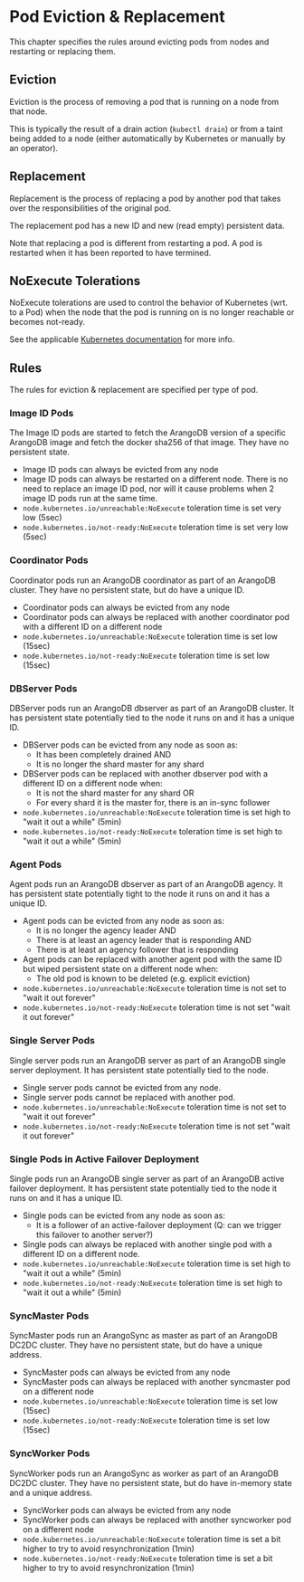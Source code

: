 # Pod Eviction & Replacement

This chapter specifies the rules around evicting pods from nodes and
restarting or replacing them.

## Eviction

Eviction is the process of removing a pod that is running on a node from that node.

This is typically the result of a drain action (`kubectl drain`) or
from a taint being added to a node (either automatically by Kubernetes or manually by an operator).

## Replacement

Replacement is the process of replacing a pod by another pod that takes over the responsibilities
of the original pod.

The replacement pod has a new ID and new (read empty) persistent data.

Note that replacing a pod is different from restarting a pod. A pod is restarted when it has been reported
to have termined.

## NoExecute Tolerations

NoExecute tolerations are used to control the behavior of Kubernetes (wrt. to a Pod) when the node
that the pod is running on is no longer reachable or becomes not-ready.

See the applicable [Kubernetes documentation](https://kubernetes.io/docs/concepts/configuration/taint-and-toleration/) for more info.

## Rules

The rules for eviction & replacement are specified per type of pod.

### Image ID Pods

The Image ID pods are started to fetch the ArangoDB version of a specific
ArangoDB image and fetch the docker sha256 of that image.
They have no persistent state.

- Image ID pods can always be evicted from any node
- Image ID pods can always be restarted on a different node.
  There is no need to replace an image ID pod, nor will it cause problems when
  2 image ID pods run at the same time.
- `node.kubernetes.io/unreachable:NoExecute` toleration time is set very low (5sec)
- `node.kubernetes.io/not-ready:NoExecute` toleration time is set very low (5sec)

### Coordinator Pods

Coordinator pods run an ArangoDB coordinator as part of an ArangoDB cluster.
They have no persistent state, but do have a unique ID.

- Coordinator pods can always be evicted from any node
- Coordinator pods can always be replaced with another coordinator pod with a different ID on a different node
- `node.kubernetes.io/unreachable:NoExecute` toleration time is set low (15sec)
- `node.kubernetes.io/not-ready:NoExecute` toleration time is set low (15sec)

### DBServer Pods

DBServer pods run an ArangoDB dbserver as part of an ArangoDB cluster.
It has persistent state potentially tied to the node it runs on and it has a unique ID.

- DBServer pods can be evicted from any node as soon as:
  - It has been completely drained AND
  - It is no longer the shard master for any shard
- DBServer pods can be replaced with another dbserver pod with a different ID on a different node when:
  - It is not the shard master for any shard OR
  - For every shard it is the master for, there is an in-sync follower
- `node.kubernetes.io/unreachable:NoExecute` toleration time is set high to "wait it out a while" (5min)
- `node.kubernetes.io/not-ready:NoExecute` toleration time is set high to "wait it out a while" (5min)

### Agent Pods

Agent pods run an ArangoDB dbserver as part of an ArangoDB agency.
It has persistent state potentially tight to the node it runs on and it has a unique ID.

- Agent pods can be evicted from any node as soon as:
  - It is no longer the agency leader AND
  - There is at least an agency leader that is responding AND
  - There is at least an agency follower that is responding
- Agent pods can be replaced with another agent pod with the same ID but wiped persistent state on a different node when:
  - The old pod is known to be deleted (e.g. explicit eviction)
- `node.kubernetes.io/unreachable:NoExecute` toleration time is not set to "wait it out forever"
- `node.kubernetes.io/not-ready:NoExecute` toleration time is not set "wait it out forever"

### Single Server Pods

Single server pods run an ArangoDB server as part of an ArangoDB single server deployment.
It has persistent state potentially tied to the node.

- Single server pods cannot be evicted from any node.
- Single server pods cannot be replaced with another pod.
- `node.kubernetes.io/unreachable:NoExecute` toleration time is not set to "wait it out forever"
- `node.kubernetes.io/not-ready:NoExecute` toleration time is not set "wait it out forever"

### Single Pods in Active Failover Deployment

Single pods run an ArangoDB single server as part of an ArangoDB active failover deployment.
It has persistent state potentially tied to the node it runs on and it has a unique ID.

- Single pods can be evicted from any node as soon as:
  - It is a follower of an active-failover deployment (Q: can we trigger this failover to another server?)
- Single pods can always be replaced with another single pod with a different ID on a different node.
- `node.kubernetes.io/unreachable:NoExecute` toleration time is set high to "wait it out a while" (5min)
- `node.kubernetes.io/not-ready:NoExecute` toleration time is set high to "wait it out a while" (5min)

### SyncMaster Pods

SyncMaster pods run an ArangoSync as master as part of an ArangoDB DC2DC cluster.
They have no persistent state, but do have a unique address.

- SyncMaster pods can always be evicted from any node
- SyncMaster pods can always be replaced with another syncmaster pod on a different node
- `node.kubernetes.io/unreachable:NoExecute` toleration time is set low (15sec)
- `node.kubernetes.io/not-ready:NoExecute` toleration time is set low (15sec)

### SyncWorker Pods

SyncWorker pods run an ArangoSync as worker as part of an ArangoDB DC2DC cluster.
They have no persistent state, but do have in-memory state and a unique address.

- SyncWorker pods can always be evicted from any node
- SyncWorker pods can always be replaced with another syncworker pod on a different node
- `node.kubernetes.io/unreachable:NoExecute` toleration time is set a bit higher to try to avoid resynchronization (1min)
- `node.kubernetes.io/not-ready:NoExecute` toleration time is set a bit higher to try to avoid resynchronization (1min)
